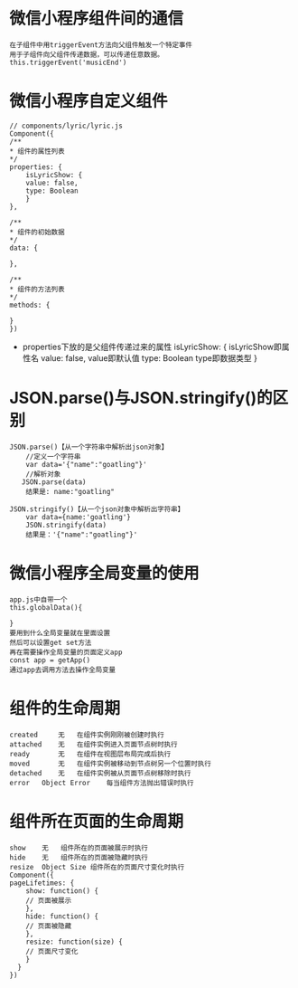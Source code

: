 # 微信小程序组件间的通信
    在子组件中用triggerEvent方法向父组件触发一个特定事件
    用于子组件向父组件传递数据，可以传递任意数据。
    this.triggerEvent('musicEnd')
# 微信小程序自定义组件

    // components/lyric/lyric.js
    Component({
    /**
    * 组件的属性列表
    */
    properties: {
        isLyricShow: {
        value: false,
        type: Boolean
        }
    },

    /**
    * 组件的初始数据
    */
    data: {

    },

    /**
    * 组件的方法列表
    */
    methods: {

    }
    })

- properties下放的是父组件传递过来的属性
    isLyricShow: {      isLyricShow即属性名
        value: false,   value即默认值
        type: Boolean   type即数据类型
        }

# JSON.parse()与JSON.stringify()的区别

    JSON.parse()【从一个字符串中解析出json对象】
        //定义一个字符串
        var data='{"name":"goatling"}'
        //解析对象​
    ​	JSON.parse(data)
        结果是: ​name:"goatling"

    JSON.stringify()【从一个json对象中解析出字符串】
        var data={name:'goatling'}
        JSON.stringify(data)
        结果是：'{"name":"goatling"}'

# 微信小程序全局变量的使用

    app.js中自带一个
    this.globalData(){

    }
    要用到什么全局变量就在里面设置
    然后可以设置get set方法
    再在需要操作全局变量的页面定义app
    const app = getApp()
    通过app去调用方法去操作全局变量

# 组件的生命周期
    created	    无	在组件实例刚刚被创建时执行	
    attached	无	在组件实例进入页面节点树时执行
    ready	    无	在组件在视图层布局完成后执行	
    moved	    无	在组件实例被移动到节点树另一个位置时执行	
    detached	无	在组件实例被从页面节点树移除时执行	
    error	Object Error	每当组件方法抛出错误时执行	

# 组件所在页面的生命周期
    show	无	组件所在的页面被展示时执行	
    hide	无	组件所在的页面被隐藏时执行	
    resize	Object Size	组件所在的页面尺寸变化时执行
    Component({
    pageLifetimes: {
        show: function() {
        // 页面被展示
        },
        hide: function() {
        // 页面被隐藏
        },
        resize: function(size) {
        // 页面尺寸变化
        }
      }   
    })


